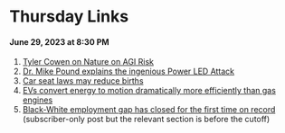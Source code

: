 # Thursday Links
#### June 29, 2023 at 8:30 PM

1. [Tyler Cowen on Nature on AGI Risk](https://marginalrevolution.com/marginalrevolution/2023/06/nature-on-agi-risk.html)
2. [Dr. Mike Pound explains the ingenious Power LED Attack](https://www.youtube.com/watch?v=vXe8pe18MNk&ab_channel=Computerphile)
3. [Car seat laws may reduce births](https://twitter.com/emollick/status/1674195345964769281)
4. [EVs convert energy to motion dramatically more efficiently than gas engines](https://open.substack.com/pub/hannahritchie/p/inefficiency-ice?r=4ir7u&utm_campaign=post&utm_medium=web)
5. [Black-White employment gap has closed for the first time on record](https://substack.com/inbox/post/129551748) (subscriber-only post but the relevant section is before the cutoff)
